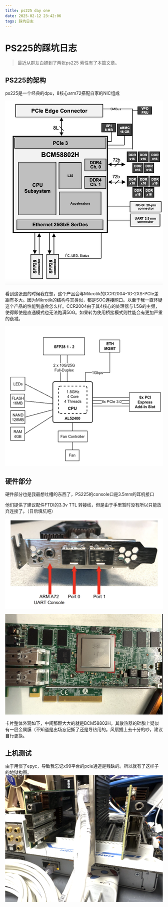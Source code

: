 ```yaml
---
title: ps225 day one
date: 2025-02-12 23:42:06
tags: 踩坑日志
---
```


# PS225的踩坑日志

> 最近从群友白嫖到了两张ps225 索性有了本篇文章。

## PS225的架构

ps225是一个经典的dpu，8核心arm72搭配自家的NIC组成

![Screen-uX0D2mEt](../img/Screen-uX0D2mEt.png)

看到这张图的时候我在想，这个产品会与Mikrotik的CCR2004-1G-2XS-PCIe差距有多大。因为Mikrotik的结构与其类似，都是SOC连接网口。以至于我一直怀疑这个产品的性能到底会怎么样。CCR2004由于其4核心的处理器与1.5G的主频，使得即使是直通模式也无法跑满50G。如果转为使用桥接模式则性能会有更加严重的衰减。

![Screen-E38EfIW7](../img/Screen-E38EfIW7.png)

## 硬件部分

硬件部分也是我最想吐槽的东西了，PS225的console口是3.5mm的耳机接口

他们提供了建议配件FTDI的3.3v TTL 转接线，但是由于手里暂时没有所以只能放弃连接了。（日后填坑吧）

![Screen-xfnm4RLW](../img/Screen-xfnm4RLW.png)

![Screen-BpmcwDwB](../img/Screen-BpmcwDwB.png)

卡片整体外观如下，中间那颗大大的就是BCM58802H。其散热器的硅脂上疑似有一层金属膜（不知道是出场忘记撕了还是导热用的。风扇插上去十分的吵，建议自行更换。

## 上机测试

由于用惯了epyc，导致我忘记x99平台的pcie通道是残缺的。所以就有了这样子的地狱构图。![Screen-tO9v944G](../img/Screen-tO9v944G.png)
